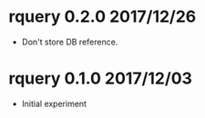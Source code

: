 
# rquery 0.2.0 2017/12/26

 * Don't store DB reference.
  
# rquery 0.1.0 2017/12/03

 * Initial experiment

